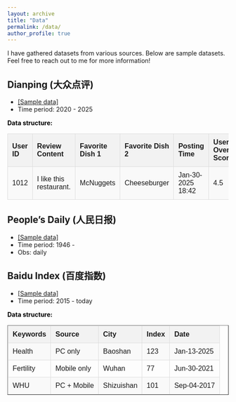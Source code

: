 ```yaml
---
layout: archive
title: "Data"
permalink: /data/
author_profile: true
---
```


I have gathered datasets from various sources. Below are sample datasets. Feel free to reach out to me for more information!

## Dianping (大众点评)
*  <a href="/files/sample_data/select_review.csv">[Sample data]</a>
*  Time period: 2020 - 2025


**<font color="black">Data structure: </font>** 
<html lang="en">
<head>
    <meta charset="UTF-8">
    <meta name="viewport" content="width=device-width, initial-scale=1.0">
    <title>Styled Table</title>
    <style>
        table {
            width: 100%;
            border-collapse: collapse;
            text-align: left;
            font-family: Arial, sans-serif;
        }
        th, td {
            border: 1px solid #ddd;
            padding: 10px;
        }
        th {
            background-color: #f2f2f2; /* 灰色表头 */
            font-weight: bold;
        }
        tr:nth-child(even) {
            background-color: #f9f9f9; /* 隔行变色 */
        }
    </style>
</head>
<body>

<table>
    <tr>
        <th>User ID</th>
        <th>Review Content</th>
        <th>Favorite Dish 1</th>
        <th>Favorite Dish 2</th>
        <th>Posting Time</th>
        <th>User Overall Score</th>
        <th>Taste Rating</th>
        <th>Service Rating</th>
        <th>Restaurant Name</th>
        <th>Location</th>
        <th>Latitude</th>
        <th>Longitude</th>
    </tr>
    <tr>
        <td>1012</td>
        <td>I like this restaurant.</td>
        <td>McNuggets</td>
        <td>Cheeseburger</td>
        <td>Jan-30-2025 18:42</td>
        <td>4.5</td>
        <td>5</td>
        <td>4</td>
        <td>Los Pollos Hermanos</td>
        <td>Albuquerque</td>
        <td>35°06′39″N</td>
        <td>106°36′36″W</td>
    </tr>
</table>

</body>
</html>

## People’s Daily (人民日报)
*   <a href="/files/sample_data/peopledaily.zip">[Sample data]</a>
*   Time period: 1946 - 
*   Obs: daily

## Baidu Index (百度指数)
*   <a href="/files/sample_data/Insurance.xlsx">[Sample data]</a>
*   Time period: 2015 - today

**<font color="black">Data structure: </font>** 
<table border="1" cellspacing="0" cellpadding="5">
    <tr>
        <th>Keywords</th>
        <th>Source</th>
        <th>City</th>
        <th>Index</th>
        <th>Date</th>
    </tr>
    <tr>
        <td>Health</td>
        <td>PC only</td>
        <td>Baoshan</td>
        <td>123</td>
        <td>Jan-13-2025</td>
    </tr>
    <tr>
        <td>Fertility</td>
        <td>Mobile only</td>
        <td>Wuhan</td>
        <td>77</td>
        <td>Jun-30-2021</td>
    </tr>
    <tr>
        <td>WHU</td>
        <td>PC + Mobile</td>
        <td>Shizuishan</td>
        <td>101</td>
        <td>Sep-04-2017</td>
    </tr>
</table>